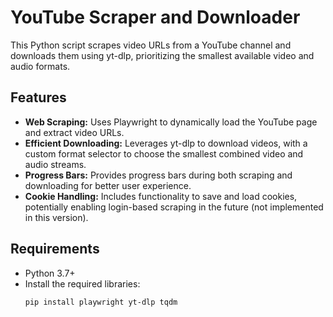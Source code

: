 # YouTube Scraper and Downloader

This Python script scrapes video URLs from a YouTube channel and downloads them using yt-dlp, prioritizing the smallest available video and audio formats.

## Features

- **Web Scraping:** Uses Playwright to dynamically load the YouTube page and extract video URLs.
- **Efficient Downloading:** Leverages yt-dlp to download videos, with a custom format selector to choose the smallest combined video and audio streams.
- **Progress Bars:** Provides progress bars during both scraping and downloading for better user experience.
- **Cookie Handling:** Includes functionality to save and load cookies, potentially enabling login-based scraping in the future (not implemented in this version).

## Requirements

- Python 3.7+
- Install the required libraries:
  ```bash
  pip install playwright yt-dlp tqdm
